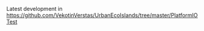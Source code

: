 Latest development in https://github.com/VekotinVerstas/UrbanEcoIslands/tree/master/PlatformIOTest
  
